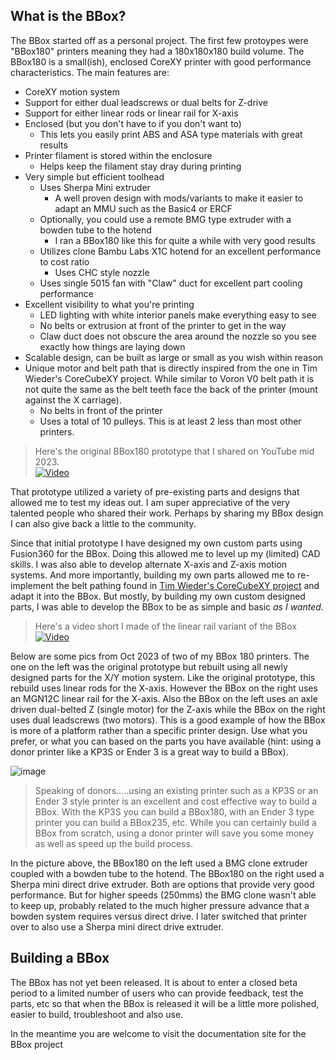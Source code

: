 ## What is the BBox?

The BBox started off as a personal project. The first few protoypes were "BBox180" printers meaning they had a 180x180x180 build volume.
The BBox180 is a small(ish), enclosed CoreXY printer with good performance characteristics. The main features are:

* CoreXY motion system
* Support for either dual leadscrews or dual belts for Z-drive
* Support for either linear rods or linear rail for X-axis
* Enclosed (but you don't have to if you don't want to)
    * This lets you easily print ABS and ASA type materials with great results
* Printer filament is stored within the enclosure
    * Helps keep the filament stay dray during printing
* Very simple but efficient toolhead
    * Uses Sherpa Mini extruder
        * A well proven design with mods/variants to make it easier to adapt an MMU such as the Basic4 or ERCF
    * Optionally, you could use a remote BMG type extruder with a bowden tube to the hotend
        * I ran a BBox180 like this for quite a while with very good results
    * Utilizes clone Bambu Labs X1C hotend for an excellent performance to cost ratio
        * Uses CHC style nozzle 
    * Uses single 5015 fan with "Claw" duct for excellent part cooling performance
* Excellent visibility to what you're printing
    * LED lighting with white interior panels make everything easy to see
    * No belts or extrusion at front of the printer to get in the way
    * Claw duct does not obscure the area around the nozzle so you see exactly how things are laying down
* Scalable design, can be built as large or small as you wish within reason
* Unique motor and belt path that is directly inspired from the one in Tim Wieder's CoreCubeXY project. While similar to Voron V0 belt path
it is not quite the same as the belt teeth face the back of the printer (mount against the X carriage).
    * No belts in front of the printer
    * Uses a total of 10 pulleys. This is at least 2 less than most other printers.

> Here's the original BBox180 prototype that I shared on YouTube mid 2023.  
[![Video](https://img.youtube.com/vi/T7EcTlZo50s/maxresdefault.jpg)](https://www.youtube.com/watch?v=T7EcTlZo50s)


That prototype utilized a variety of pre-existing parts and designs that allowed me to test my ideas out. I am super appreciative
of the very talented people who shared their work. Perhaps by sharing my BBox design I can also give back a little to the community.

Since that initial prototype I have designed my own custom parts using Fusion360 for the BBox. Doing this allowed me to level up my
(limited) CAD skills. I was also able to develop alternate X-axis and Z-axis motion systems. And more importantly, building my own parts
allowed me to re-implement the belt pathing found in [Tim Wieder's CoreCubeXY project](https://github.com/timwieder1509/CoreCubeXY) and adapt it into the BBox.
But mostly, by building my own custom designed parts, I was able to develop the BBox to be as simple and basic *as I wanted*.

> Here's a video short I made of the linear rail variant of the BBox
[![Video](https://img.youtube.com/vi/PAt_j0nHDr4/maxresdefault.jpg)](https://youtube.com/shorts/PAt_j0nHDr4?si=Oxzq9YSH98BA7vbG)

Below are some pics from Oct 2023 of two of my BBox 180 printers. The one on the left was the original prototype but rebuilt using all newly
designed parts for the X/Y motion system. Like the original prototype, this rebuild uses linear rods for the X-axis. However the BBox on the right 
uses an MGN12C linear rail for the X-axis. Also the BBox on the left uses an axle driven dual-belted Z (single motor) for the Z-axis while the BBox
on the right uses dual leadscrews (two motors). This is a good example of how the BBox is more of a platform rather than a specific printer design.
Use what you prefer, or what you can based on the parts you have available (hint: using a donor printer like a KP3S or Ender 3 is a great way to build a BBox).

![image](https://gist.github.com/assets/875866/837a7ccc-8bfa-485a-b12e-da584fad65e1)

> Speaking of donors.....using an existing printer such as a KP3S or an Ender 3 style printer is an excellent and cost effective way to build a BBox.
With the KP3S you can build a BBox180, with an Ender 3 type printer you can build a BBox235, etc. While you can certainly build a BBox from scratch, using
a donor printer will save you some money as well as speed up the build process.

In the picture above, the BBox180 on the left used a BMG clone extruder coupled with a bowden tube to the hotend. The BBox180 on the right used a Sherpa mini direct drive extruder. Both are options that provide very good performance. But for higher speeds (250mms) the BMG clone wasn't able to keep up, probably related to the much higher pressure advance that a bowden system requires versus direct drive. I later switched that printer over to also use a Sherpa mini direct drive extruder.

## Building a BBox
The BBox has not yet been released. It is about to enter a closed beta period to a limited number of users who can provide feedback, test the parts, etc so that when 
the BBox is released it will be a little more polished, easier to build, troubleshoot and also use.

In the meantime you are welcome to visit the documentation site for the BBox project


